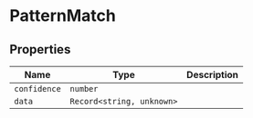 # PatternMatch

## Properties

| Name | Type | Description |
|------|------|-------------|
| `confidence` | `number` |  |
| `data` | `Record<string, unknown>` |  |

